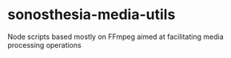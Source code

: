 # sonosthesia-media-utils
Node scripts based mostly on FFmpeg aimed at facilitating media processing operations
